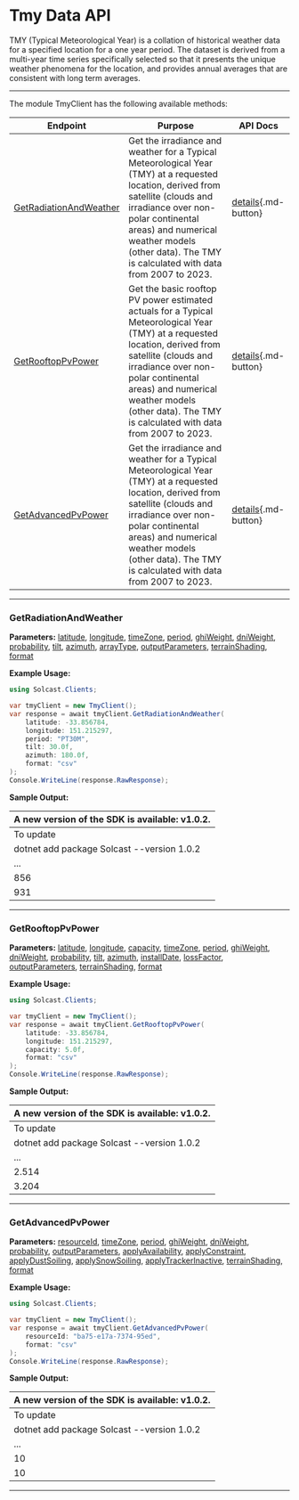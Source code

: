 # Tmy Data API

TMY (Typical Meteorological Year) is a collation of historical weather data for a specified location for a one year period. The dataset is derived from a multi-year time series specifically selected so that it presents the unique weather phenomena for the location, and provides annual averages that are consistent with long term averages.

---


The module TmyClient has the following available methods:

| Endpoint                  | Purpose                                              | API Docs                                                                                                               |
|---------------------------|------------------------------------------------------|------------------------------------------------------------------------------------------------------------------------|
| [GetRadiationAndWeather](#getradiationandweather) | Get the irradiance and weather for a Typical Meteorological Year (TMY) at a requested location, derived from satellite (clouds and irradiance over non-polar continental areas) and numerical weather models (other data). The TMY is calculated with data from 2007 to 2023. | [details](https://docs.solcast.com.au/#3e4b42f5-c6b2-44e5-8b0e-8710acec8b2e){.md-button} |
| [GetRooftopPvPower](#getrooftoppvpower) | Get the basic rooftop PV power estimated actuals for a Typical Meteorological Year (TMY) at a requested location, derived from satellite (clouds and irradiance over non-polar continental areas) and numerical weather models (other data). The TMY is calculated with data from 2007 to 2023. | [details](https://docs.solcast.com.au/#d4ec6726-9300-46ff-b3de-e6e06c4768df){.md-button} |
| [GetAdvancedPvPower](#getadvancedpvpower) | Get the irradiance and weather for a Typical Meteorological Year (TMY) at a requested location, derived from satellite (clouds and irradiance over non-polar continental areas) and numerical weather models (other data). The TMY is calculated with data from 2007 to 2023. | [details](https://docs.solcast.com.au/#029d48ee-397f-4621-87ab-922820280113){.md-button} |

---

### GetRadiationAndWeather
**Parameters:**
[latitude](https://docs.solcast.com.au/#3e4b42f5-c6b2-44e5-8b0e-8710acec8b2e "(double?): The latitude of the location you request data for. Must be a decimal number between -90 and 90. (Required)"), [longitude](https://docs.solcast.com.au/#3e4b42f5-c6b2-44e5-8b0e-8710acec8b2e "(double?): The longitude of the location you request data for. Must be a decimal number between -180 and 180. (Required)"), [timeZone](https://docs.solcast.com.au/#3e4b42f5-c6b2-44e5-8b0e-8710acec8b2e "(string): Timezone to return in data set. Accepted values are utc, longitudinal, or a range from -13 to 13 in 0.25 hour increments for utc offset. (Optional)"), [period](https://docs.solcast.com.au/#3e4b42f5-c6b2-44e5-8b0e-8710acec8b2e "(string): Length of the averaging period in ISO 8601 format. (Optional)"), [ghiWeight](https://docs.solcast.com.au/#3e4b42f5-c6b2-44e5-8b0e-8710acec8b2e "(double?): When creating the TMY, the weighting of GHI to use in the target parameter. Note that ghi_weight + dni_weight must equal 1. (Optional)"), [dniWeight](https://docs.solcast.com.au/#3e4b42f5-c6b2-44e5-8b0e-8710acec8b2e "(double?): When creating the TMY, the weighting of DNI to use in the target parameter. Note that ghi_weight + dni_weight must equal 1. (Optional)"), [probability](https://docs.solcast.com.au/#3e4b42f5-c6b2-44e5-8b0e-8710acec8b2e "(string): The probability percentile for the TMY. Allowed values are p50, p75, p90, p95. (Optional)"), [tilt](https://docs.solcast.com.au/#3e4b42f5-c6b2-44e5-8b0e-8710acec8b2e "(float?): The angle (degrees) that the PV system is tilted off the horizontal. A tilt of 0 means the system faces directly upwards, and 90 means the system is vertical and facing the horizon. If you don't specify tilt, we use a default tilt angle based on the latitude you specify in your request. Must be between 0 and 90. (Optional)"), [azimuth](https://docs.solcast.com.au/#3e4b42f5-c6b2-44e5-8b0e-8710acec8b2e "(float?): The azimuth is defined as the angle (degrees) from true north that the PV system is facing. An azimuth of 0 means the system is facing true north. Positive values are anticlockwise, so azimuth is -90 for an east-facing system and 135 for a southwest-facing system. If you don't specify an azimuth, we use a default value of 0 (north facing) in the southern hemisphere and 180 (south-facing) in the northern hemisphere. (Optional)"), [arrayType](https://docs.solcast.com.au/#3e4b42f5-c6b2-44e5-8b0e-8710acec8b2e "(string): The type of sun-tracking or geometry configuration of your site's modules. (Optional)"), [outputParameters](https://docs.solcast.com.au/#3e4b42f5-c6b2-44e5-8b0e-8710acec8b2e "(List<string>): The output parameters to include in the response. (Optional)"), [terrainShading](https://docs.solcast.com.au/#3e4b42f5-c6b2-44e5-8b0e-8710acec8b2e "(bool?): If true, irradiance parameters are modified based on the surrounding terrain from a 90m-horizontal-resolution digital elevation model. The direct component of irradiance is set to zero when the beam from the sun is blocked by the terrain. The diffuse component of irradiance is reduced throughout the day if the sky view at the location is significantly reduced by the surrounding terrain. Global irradiance incorporates both effects. (Optional)"), [format](https://docs.solcast.com.au/#3e4b42f5-c6b2-44e5-8b0e-8710acec8b2e "(string): Response format (Optional)")

**Example Usage:**
```csharp
using Solcast.Clients;

var tmyClient = new TmyClient();
var response = await tmyClient.GetRadiationAndWeather(
    latitude: -33.856784,
    longitude: 151.215297,
    period: "PT30M",
    tilt: 30.0f,
    azimuth: 180.0f,
    format: "csv"
);
Console.WriteLine(response.RawResponse);

```
**Sample Output:**

| A new version of the SDK is available: v1.0.2. |
| --- |
| To update |  run the following command: |
|     dotnet add package Solcast --version 1.0.2 |
| ... |
| 856 | 962 | 89 | -84 | 37 | 23.8 | 78.3 | 4.3 | 0.09 | 2059-12-31T23:30:00+00:00 | PT30M |
| 931 | 980 | 90 | -78 | 31 | 24.7 | 73.8 | 4.3 | 0.09 | 2060-01-01T00:00:00+00:00 | PT30M |

---

### GetRooftopPvPower
**Parameters:**
[latitude](https://docs.solcast.com.au/#d4ec6726-9300-46ff-b3de-e6e06c4768df "(double?): The latitude of the location you request data for. Must be a decimal number between -90 and 90. (Required)"), [longitude](https://docs.solcast.com.au/#d4ec6726-9300-46ff-b3de-e6e06c4768df "(double?): The longitude of the location you request data for. Must be a decimal number between -180 and 180. (Required)"), [capacity](https://docs.solcast.com.au/#d4ec6726-9300-46ff-b3de-e6e06c4768df "(float?): The capacity of the inverter (AC) or the modules (DC), whichever is greater, in kilowatts (kW). (Required)"), [timeZone](https://docs.solcast.com.au/#d4ec6726-9300-46ff-b3de-e6e06c4768df "(string): Timezone to return in data set. Accepted values are utc, longitudinal, or a range from -13 to 13 in 0.25 hour increments for utc offset. (Optional)"), [period](https://docs.solcast.com.au/#d4ec6726-9300-46ff-b3de-e6e06c4768df "(string): Length of the averaging period in ISO 8601 format. (Optional)"), [ghiWeight](https://docs.solcast.com.au/#d4ec6726-9300-46ff-b3de-e6e06c4768df "(double?): When creating the TMY, the weighting of GHI to use in the target parameter. Note that ghi_weight + dni_weight must equal 1. (Optional)"), [dniWeight](https://docs.solcast.com.au/#d4ec6726-9300-46ff-b3de-e6e06c4768df "(double?): When creating the TMY, the weighting of DNI to use in the target parameter. Note that ghi_weight + dni_weight must equal 1. (Optional)"), [probability](https://docs.solcast.com.au/#d4ec6726-9300-46ff-b3de-e6e06c4768df "(string): The probability percentile for the TMY. Allowed values are p50, p75, p90, p95. (Optional)"), [tilt](https://docs.solcast.com.au/#d4ec6726-9300-46ff-b3de-e6e06c4768df "(float?): The angle (degrees) that the PV system is tilted off the horizontal. A tilt of 0 means the system faces directly upwards, and 90 means the system is vertical and facing the horizon. If you don't specify tilt, we use a default tilt angle based on the latitude you specify in your request. Must be between 0 and 90. (Optional)"), [azimuth](https://docs.solcast.com.au/#d4ec6726-9300-46ff-b3de-e6e06c4768df "(float?): The azimuth is defined as the angle (degrees) from true north that the PV system is facing. An azimuth of 0 means the system is facing true north. Positive values are anticlockwise, so azimuth is -90 for an east-facing system and 135 for a southwest-facing system. If you don't specify an azimuth, we use a default value of 0 (north facing) in the southern hemisphere and 180 (south-facing) in the northern hemisphere. (Optional)"), [installDate](https://docs.solcast.com.au/#d4ec6726-9300-46ff-b3de-e6e06c4768df "(string): The date (yyyy-MM-dd) of installation of the PV system. We use this to estimate your loss_factor based on the ageing of your system. If you provide us with a loss_factor directly, we will ignore this date. (Optional)"), [lossFactor](https://docs.solcast.com.au/#d4ec6726-9300-46ff-b3de-e6e06c4768df "(float?): Default is 0.90 A factor to reduce your output forecast from the full capacity based on characteristics of the PV array or inverter. This is effectively the non-temperature loss effects on the nameplate rating of the PV system, including inefficiency and soiling. For a 1kW PV system anything that reduces 1000W/m2 solar radiation from producing 1000W of power output (assuming temperature is 25C). Valid values are between 0 and 1 (i.e. 0.6 equals 60%). If you specify 0.6 your returned power will be a maximum of 60% of AC capacity. (Optional)"), [outputParameters](https://docs.solcast.com.au/#d4ec6726-9300-46ff-b3de-e6e06c4768df "(List<string>): The output parameters to include in the response. (Optional)"), [terrainShading](https://docs.solcast.com.au/#d4ec6726-9300-46ff-b3de-e6e06c4768df "(bool?): If true, irradiance parameters are modified based on the surrounding terrain from a 90m-horizontal-resolution digital elevation model. The direct component of irradiance is set to zero when the beam from the sun is blocked by the terrain. The diffuse component of irradiance is reduced throughout the day if the sky view at the location is significantly reduced by the surrounding terrain. Global irradiance incorporates both effects. (Optional)"), [format](https://docs.solcast.com.au/#d4ec6726-9300-46ff-b3de-e6e06c4768df "(string): Response format (Optional)")

**Example Usage:**
```csharp
using Solcast.Clients;

var tmyClient = new TmyClient();
var response = await tmyClient.GetRooftopPvPower(
    latitude: -33.856784,
    longitude: 151.215297,
    capacity: 5.0f,
    format: "csv"
);
Console.WriteLine(response.RawResponse);

```
**Sample Output:**

| A new version of the SDK is available: v1.0.2. |
| --- |
| To update |  run the following command: |
|     dotnet add package Solcast --version 1.0.2 |
| ... |
| 2.514 | 2059-12-31T23:00:00+00:00 | PT1H |
| 3.204 | 2060-01-01T00:00:00+00:00 | PT1H |

---

### GetAdvancedPvPower
**Parameters:**
[resourceId](https://docs.solcast.com.au/#029d48ee-397f-4621-87ab-922820280113 "(string): The resource id of the resource. (Required)"), [timeZone](https://docs.solcast.com.au/#029d48ee-397f-4621-87ab-922820280113 "(string): Timezone to return in data set. Accepted values are utc, longitudinal, or a range from -13 to 13 in 0.25 hour increments for utc offset. (Optional)"), [period](https://docs.solcast.com.au/#029d48ee-397f-4621-87ab-922820280113 "(string): Length of the averaging period in ISO 8601 format. (Optional)"), [ghiWeight](https://docs.solcast.com.au/#029d48ee-397f-4621-87ab-922820280113 "(double?): When creating the TMY, the weighting of GHI to use in the target parameter. Note that ghi_weight + dni_weight must equal 1. (Optional)"), [dniWeight](https://docs.solcast.com.au/#029d48ee-397f-4621-87ab-922820280113 "(double?): When creating the TMY, the weighting of DNI to use in the target parameter. Note that ghi_weight + dni_weight must equal 1. (Optional)"), [probability](https://docs.solcast.com.au/#029d48ee-397f-4621-87ab-922820280113 "(string): The probability percentile for the TMY. Allowed values are p50, p75, p90, p95. (Optional)"), [outputParameters](https://docs.solcast.com.au/#029d48ee-397f-4621-87ab-922820280113 "(List<string>): The output parameters to include in the response. (Optional)"), [applyAvailability](https://docs.solcast.com.au/#029d48ee-397f-4621-87ab-922820280113 "(double?): Percentage of the site’s total AC (inverter) capacity that is currently generating or expected to be generating during the forecast request period. E.g. if you specify a 50% availability, your returned power will be half of what it otherwise would be. (Optional)"), [applyConstraint](https://docs.solcast.com.au/#029d48ee-397f-4621-87ab-922820280113 "(double?): Constraint on site’s total AC production, applied as a cap in the same way as the metadata parameter Site Export Limit. This will constrain all Solcast power values to be no higher than the apply_constraint value you specify. If you need an unconstrained forecast, you should not use this parameter. (Optional)"), [applyDustSoiling](https://docs.solcast.com.au/#029d48ee-397f-4621-87ab-922820280113 "(double?): A user-override for dust_soiling_average. If you specify this parameter in your API call, we will replace the site's annual or monthly average dust soiling values with the value you specify in your API call.E.g. if you specify a 0.7 dust soiling, your returned power will be reduced by 70%. (Optional)"), [applySnowSoiling](https://docs.solcast.com.au/#029d48ee-397f-4621-87ab-922820280113 "(double?): A user-override for Solcast’s dynamic snow soiling, which is based on global snow cover and weather forecast data, and changes from hour to hour. If you specify this parameter in your API call (e.g. if snow clearing has just been performed), we will replace the Solcast dynamic hour to hour value with the single value you specify. E.g. if you specify a 0.7 snow soiling, your returned power will be reduced by 70%. (Optional)"), [applyTrackerInactive](https://docs.solcast.com.au/#029d48ee-397f-4621-87ab-922820280113 "(bool?): Indicating if trackers are inactive. If True, panels are assumed all facing up (i.e. zero rotation). Only has effect if your site has a tracking_type that is not “fixed”. (Optional)"), [terrainShading](https://docs.solcast.com.au/#029d48ee-397f-4621-87ab-922820280113 "(bool?): If true, irradiance parameters are modified based on the surrounding terrain from a 90m-horizontal-resolution digital elevation model. The direct component of irradiance is set to zero when the beam from the sun is blocked by the terrain. The diffuse component of irradiance is reduced throughout the day if the sky view at the location is significantly reduced by the surrounding terrain. Global irradiance incorporates both effects. (Optional)"), [format](https://docs.solcast.com.au/#029d48ee-397f-4621-87ab-922820280113 "(string): Response format (Optional)")

**Example Usage:**
```csharp
using Solcast.Clients;

var tmyClient = new TmyClient();
var response = await tmyClient.GetAdvancedPvPower(
    resourceId: "ba75-e17a-7374-95ed",
    format: "csv"
);
Console.WriteLine(response.RawResponse);

```
**Sample Output:**

| A new version of the SDK is available: v1.0.2. |
| --- |
| To update |  run the following command: |
|     dotnet add package Solcast --version 1.0.2 |
| ... |
| 10 | 2059-12-31T23:00:00+00:00 | PT1H |
| 10 | 2060-01-01T00:00:00+00:00 | PT1H |

---
